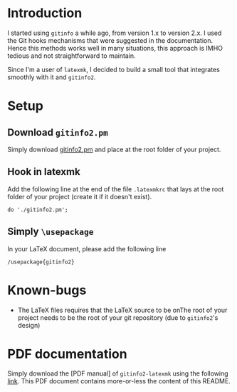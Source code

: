 # Introduction
I started using `gitinfo` a while ago, from version 1.x to version 2.x. I used the Git hooks mechanisms that were suggested in the documentation. Hence this methods works well in many situations, this approach is IMHO tedious and not straightforward to maintain.

Since I'm a user of `latexmk`, I decided to build a small tool that integrates smoothly with it and `gitinfo2`.
# Setup
## Download `gitinfo2.pm`

Simply download [gitinfo2.pm](https://raw.githubusercontent.com/rbarazzutti/gitinfo2-latexmk/v0.0.1/gitinfo.pm) and place at the root folder of your project.

## Hook in latexmk
Add the following line at the end of the file `.latexmkrc` that lays at the root folder of your project (create it if it doesn't exist).

```
do './gitinfo2.pm';
``` 

## Simply `\usepackage` 
In your LaTeX document, please add the following line

```
/usepackage{gitinfo2}
```
# Known-bugs
- The LaTeX files requires that the LaTeX source to be onThe root of your project needs to be the root of your git repository (due to `gitinfo2`'s design)

# PDF documentation
Simply download the [PDF manual] of `gitinfo2-latexmk` using the following [link](https://raw.githubusercontent.com/rbarazzutti/gitinfo2-latexmk/bin0.0.1/readme.pdf). This PDF document contains more-or-less the content of this README.